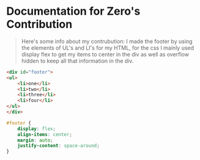 # Documentation for Zero's Contribution 

> Here's some info about my contrubution: I made the footer by using the elements of UL's and LI's for my HTML, for the css I mainly used display flex to get my items to center in the div as well as overflow hidden to keep all that information in the div.

```html
<div id="footer">
<ul>
    <li>one</li>
    <li>two</li>
    <li>three</li>
    <li>four</li>
</ul>
</div>
```

```css
#footer {
    display: flex;
    align-items: center;
    margin: auto;
    justify-content: space-around;
}
```